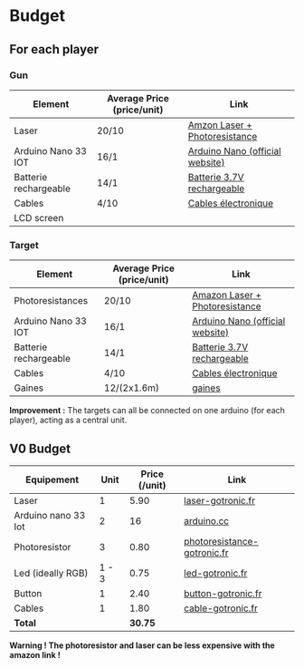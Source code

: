 # Budget

## For each player

### Gun

| Element | Average Price (price/unit) | Link |
|---|---|---|
| Laser | 20/10 | [Amzon Laser + Photoresistance](https://www.amazon.fr/RUNCCI-YUN-Photor%C3%A9sistance-R%C3%A9sistance-D%C3%A9pendant-Lumi%C3%A8re/dp/B08N1F5YBG/ref=sr_1_1_sspa?__mk_fr_FR=%C3%85M%C3%85%C5%BD%C3%95%C3%91&dchild=1&keywords=photor%C3%A9sistance&qid=1633352338&sr=8-1-spons&psc=1&spLa=ZW5jcnlwdGVkUXVhbGlmaWVyPUEyTkpRODY5WVVaUzVHJmVuY3J5cHRlZElkPUEwNTgwNzI3MUZHVjRCRlo5UkhNSCZlbmNyeXB0ZWRBZElkPUEwMjI3NDcwMlNOT0FHR1kyMFNVNSZ3aWRnZXROYW1lPXNwX2F0ZiZhY3Rpb249Y2xpY2tSZWRpcmVjdCZkb05vdExvZ0NsaWNrPXRydWU=)|
| Arduino Nano 33 IOT | 16/1 | [Arduino Nano (official website)](https://store.arduino.cc/products/arduino-nano-33-iot?queryID=undefined)|
| Batterie rechargeable | 14/1 | [Batterie 3.7V rechargeable](https://fr.rs-online.com/web/p/batteries-taille-speciale/1449405/?cm_mmc=FR-PLA-DS3A-_-google-_-CSS_FR_FR_Batteries_%26_Chargeurs_Whoop-_-(FR:Whoop!)+Batteries+taille+sp%C3%A9ciale-_-1449405&matchtype=&pla-333331382340&gclid=CjwKCAjwzOqKBhAWEiwArQGwaKGowFnHDrTI2GJ0jhoWKSIzdFr3BCUP2s9ZGDFwArTmGtL703rG5hoCcAoQAvD_BwE&gclsrc=aw.ds) |
| Cables | 4/10 | [Cables électronique](https://fr.rs-online.com/web/p/kit-de-cables-dupont/7916454/?cm_mmc=FR-PLA-DS3A-_-google-_-CSS_FR_FR_Contr%C3%B4le_ESD_%26_Salle_blanche_et_Prototype_PCB_Whoop-_-(FR:Whoop!)+kit+de+c%C3%A2bles+dupont-_-7916454&matchtype=&pla-477747351836&gclid=CjwKCAjwzOqKBhAWEiwArQGwaEBuN8ghzYBM5jWYTDqIkV9LtbKWec1T1Fv3_uCHa9yzhpNflHWdWBoCvC8QAvD_BwE&gclsrc=aw.ds) |
| LCD screen | | |

### Target

| Element | Average Price (price/unit) | Link |
|---|---|---|
| Photoresistances | 20/10 | [Amazon Laser + Photoresistance](https://www.amazon.fr/RUNCCI-YUN-Photor%C3%A9sistance-R%C3%A9sistance-D%C3%A9pendant-Lumi%C3%A8re/dp/B08N1F5YBG/ref=sr_1_1_sspa?__mk_fr_FR=%C3%85M%C3%85%C5%BD%C3%95%C3%91&dchild=1&keywords=photor%C3%A9sistance&qid=1633352338&sr=8-1-spons&psc=1&spLa=ZW5jcnlwdGVkUXVhbGlmaWVyPUEyTkpRODY5WVVaUzVHJmVuY3J5cHRlZElkPUEwNTgwNzI3MUZHVjRCRlo5UkhNSCZlbmNyeXB0ZWRBZElkPUEwMjI3NDcwMlNOT0FHR1kyMFNVNSZ3aWRnZXROYW1lPXNwX2F0ZiZhY3Rpb249Y2xpY2tSZWRpcmVjdCZkb05vdExvZ0NsaWNrPXRydWU=)|
| Arduino Nano 33 IOT | 16/1 | [Arduino Nano (official website)](https://store.arduino.cc/products/arduino-nano-33-iot?queryID=undefined)|
| Batterie rechargeable | 14/1 | [Batterie 3.7V rechargeable](https://fr.rs-online.com/web/p/batteries-taille-speciale/1449405/?cm_mmc=FR-PLA-DS3A-_-google-_-CSS_FR_FR_Batteries_%26_Chargeurs_Whoop-_-(FR:Whoop!)+Batteries+taille+sp%C3%A9ciale-_-1449405&matchtype=&pla-333331382340&gclid=CjwKCAjwzOqKBhAWEiwArQGwaKGowFnHDrTI2GJ0jhoWKSIzdFr3BCUP2s9ZGDFwArTmGtL703rG5hoCcAoQAvD_BwE&gclsrc=aw.ds) |
| Cables | 4/10 | [Cables électronique](https://fr.rs-online.com/web/p/kit-de-cables-dupont/7916454/?cm_mmc=FR-PLA-DS3A-_-google-_-CSS_FR_FR_Contr%C3%B4le_ESD_%26_Salle_blanche_et_Prototype_PCB_Whoop-_-(FR:Whoop!)+kit+de+c%C3%A2bles+dupont-_-7916454&matchtype=&pla-477747351836&gclid=CjwKCAjwzOqKBhAWEiwArQGwaEBuN8ghzYBM5jWYTDqIkV9LtbKWec1T1Fv3_uCHa9yzhpNflHWdWBoCvC8QAvD_BwE&gclsrc=aw.ds) |
| Gaines | 12/(2x1.6m) | [gaines](https://www.amazon.fr/MOSOTECH-Auto-enfichable-Serre-c%C3%A2bles-Syst%C3%A8me-gestion/dp/B08BZ7YK33/ref=sr_1_2_sspa?dchild=1&keywords=Gaine+Cable+Informatique&qid=1633353601&refinements=p_36%3A-1000&rnid=1715341031&s=hi&sr=1-2-spons&psc=1&spLa=ZW5jcnlwdGVkUXVhbGlmaWVyPUExRUpXOVk4NlRYMVRZJmVuY3J5cHRlZElkPUEwODU0MTYwMko1OTZHTFZTSERUUSZlbmNyeXB0ZWRBZElkPUEwMjAxNDA3Mk5XSVlVNjBBTVVaMSZ3aWRnZXROYW1lPXNwX2F0ZiZhY3Rpb249Y2xpY2tSZWRpcmVjdCZkb05vdExvZ0NsaWNrPXRydWU=)

**Improvement :** The targets can all be connected on one arduino (for each player), acting as a central unit.

## V0 Budget

| Equipement | Unit | Price (/unit) | Link |
| --- | --- | --- | --- |
| Laser | 1 | 5.90 | [laser-gotronic.fr](https://www.gotronic.fr/art-module-laser-rouge-vma434-28220.htm) |
| Arduino nano 33 Iot | 2 | 16 | [arduino.cc](https://store.arduino.cc/products/arduino-nano-33-iot?selectedStore=eu) |
| Photoresistor | 3 | 0.80 | [photoresistance-gotronic.fr](https://www.gotronic.fr/art-photoresistance-ldr04-2150.htm )|
| Led (ideally RGB) | 1 - 3 | 0.75 | [led-gotronic.fr](https://www.gotronic.fr/art-led-rgb-5-mm-ll509rvb-32781.htm) |  
| Button | 1 | 2.40 | [button-gotronic.fr](https://www.gotronic.fr/art-module-a-bouton-poussoir-linker-lk-button1-26852.htm) |
| Cables | 1 | 1.80 | [cable-gotronic.fr](https://www.gotronic.fr/cat-fil-de-cablage-950.htm) |
| **Total** | | **30.75** | | | 

**Warning ! The photoresistor and laser can be less expensive with the amazon link !**